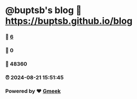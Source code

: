 # @buptsb's blog :link: https://buptsb.github.io/blog 
### :page_facing_up: [6](https://buptsb.github.io/blog/tag.html) 
### :speech_balloon: 0 
### :hibiscus: 48360 
### :alarm_clock: 2024-08-21 15:51:45 
### Powered by :heart: [Gmeek](https://github.com/Meekdai/Gmeek)
